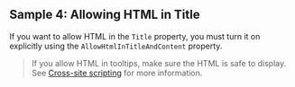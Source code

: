 ## Sample 4: Allowing HTML in Title

If you want to allow HTML in the `Title` property, you must turn it on explicitly using the `AllowHtmlInTitleAndContent` property.

> If you allow HTML in tooltips, make sure the HTML is safe to display. See [Cross-site scripting](https://en.wikipedia.org/wiki/Cross-site_scripting) for more information.
